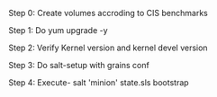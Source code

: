 
Step 0: Create volumes accroding to CIS benchmarks

Step 1: Do yum upgrade -y

Step 2: Verify Kernel version and kernel devel version

Step 3: Do salt-setup with grains conf

Step 4: Execute- salt 'minion'  state.sls bootstrap
